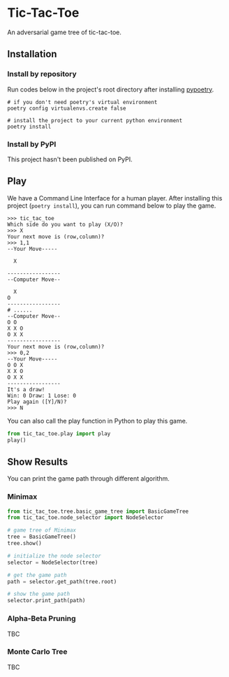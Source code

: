 # Tic-Tac-Toe
An adversarial game tree of tic-tac-toe.

## Installation

### Install by repository

Run codes below in the project's root directory after installing [pypoetry](https://python-poetry.org/docs/).

```shell
# if you don't need poetry's virtual environment
poetry config virtualenvs.create false

# install the project to your current python environment
poetry install
```

### Install by PyPI

This project hasn't been published on PyPI.

## Play

We have a Command Line Interface for a human player.
After installing this project (`poetry install`), you can run command below to play the game.

```
>>> tic_tac_toe
Which side do you want to play (X/O)?
>>> X
Your next move is (row,column)?
>>> 1,1
--Your Move-----

  X

-----------------
--Computer Move--

  X
O
-----------------
# ......
--Computer Move--
O O
X X O
O X X
-----------------
Your next move is (row,column)?
>>> 0,2
--Your Move-----
O O X
X X O
O X X
-----------------
It's a draw!
Win: 0 Draw: 1 Lose: 0
Play again ([Y]/N)?
>>> N
```

You can also call the play function in Python to play this game.

```python
from tic_tac_toe.play import play
play()
```

## Show Results

You can print the game path through different algorithm.

### Minimax

```python
from tic_tac_toe.tree.basic_game_tree import BasicGameTree
from tic_tac_toe.node_selector import NodeSelector

# game tree of Minimax
tree = BasicGameTree()
tree.show()

# initialize the node selector
selector = NodeSelector(tree)

# get the game path
path = selector.get_path(tree.root)

# show the game path
selector.print_path(path)
```

### Alpha-Beta Pruning

TBC

### Monte Carlo Tree

TBC
